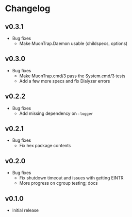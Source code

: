 # Changelog

## v0.3.1

* Bug fixes
  * Make MuonTrap.Daemon usable (childspecs, options)

## v0.3.0

* Bug fixes
  * Make MuonTrap.cmd/3 pass the System.cmd/3 tests
  * Add a few more specs and fix Dialyzer errors

## v0.2.2

* Bug fixes
  * Add missing dependency on `:logger`

## v0.2.1

* Bug fixes
  * Fix hex package contents

## v0.2.0

* Bug fixes
  * Fix shutdown timeout and issues with getting EINTR
  * More progress on cgroup testing; docs

## v0.1.0

* Initial release
